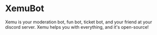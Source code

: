 # XemuBot
Xemu is your moderation bot, fun bot, ticket bot, and your friend at your discord server. Xemu helps you with everything, and it's open-source!
